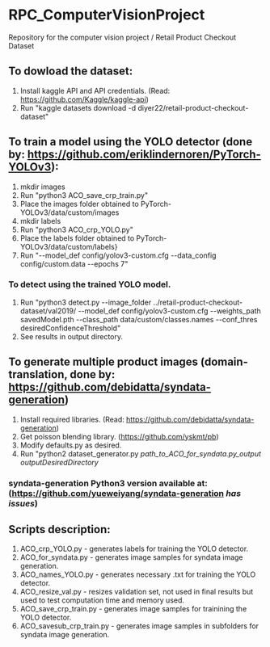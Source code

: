# RPC_ComputerVisionProject

Repository for the computer vision project / Retail Product Checkout Dataset

## To dowload the dataset:

1. Install kaggle API and API credentials. (Read: https://github.com/Kaggle/kaggle-api)
2. Run "kaggle datasets download -d diyer22/retail-product-checkout-dataset"

## To train a model using the YOLO detector (done by: https://github.com/eriklindernoren/PyTorch-YOLOv3):

1. mkdir images 
2. Run "python3 ACO_save_crp_train.py"
3. Place the images folder obtained to PyTorch-YOLOv3/data/custom/images
4. mkdir labels
5. Run "python3 ACO_crp_YOLO.py"
6. Place the labels folder obtained to PyTorch-YOLOv3/data/custom/labels}
7. Run "--model_def config/yolov3-custom.cfg --data_config config/custom.data --epochs 7"

### To detect using the trained YOLO model.

1. Run "python3 detect.py --image_folder ../retail-product-checkout-dataset/val2019/ --model_def config/yolov3-custom.cfg --weights_path savedModel.pth --class_path data/custom/classes.names --conf_thres desiredConfidenceThreshold"
2. See results in output directory.

## To generate multiple product images (domain-translation, done by: https://github.com/debidatta/syndata-generation)

1. Install required libraries. (Read: https://github.com/debidatta/syndata-generation)
2. Get poisson blending library. (https://github.com/yskmt/pb)
3. Modify defaults.py as desired.
4. Run "python2 dataset_generator.py *path_to_ACO_for_syndata.py_output* *outputDesiredDirectory*
### syndata-generation Python3 version available at: (https://github.com/yueweiyang/syndata-generation _has issues_)

## Scripts description:
1. ACO_crp_YOLO.py - generates labels for training the YOLO detector.
2. ACO_for_syndata.py - generates image samples for syndata image generation.
3. ACO_names_YOLO.py	- generates necessary .txt for training the YOLO detector.
4. ACO_resize_val.py	- resizes validation set, not used in final results but used to test computation time and memory used.
5. ACO_save_crp_train.py	- generates image samples for trainining the YOLO detector.
6. ACO_savesub_crp_train.py - generates image samples in subfolders for syndata image generation.






